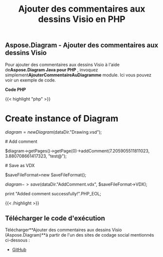 ﻿---
title: Ajouter des commentaires aux dessins Visio en PHP
type: docs
weight: 10
url: /fr/java/add-comments-to-visio-drawings-in-php/
---
## **Aspose.Diagram - Ajouter des commentaires aux dessins Visio**
 Pour ajouter des commentaires aux dessins Visio à l'aide de**Aspose.Diagram Java pour PHP** , invoquez simplement**AjouterCommentaireAuDiagramme** module. Ici vous pouvez voir un exemple de code.

**Code PHP**

{{< highlight "php" >}}

 # Create instance of Diagram

$diagram = new Diagram($dataDir."Drawing.vsd");

\# Add comment

$diagram->getPages()->getPage(0)->addComment(7.205905511811023, 3.880708661417323, "test@");

\# Save as VDX

$saveFileFormat=new SaveFileFormat();

$diagram->save($dataDir."AddComment.vdx", $saveFileFormat->VDX);

print "Added comment successfully!".PHP_EOL;

{{< /highlight >}}
## **Télécharger le code d'exécution**
 Télécharger**Ajouter des commentaires aux dessins Visio (Aspose.Diagram)**à partir de l'un des sites de codage social mentionnés ci-dessous :

- [GitHub](https://github.com/asposediagram/Aspose.Diagram-for-Java/blob/master/Plugins/Aspose_Diagram_Java_for_PHP/src/aspose/diagram/WorkingwithDiagrams/AddCommentToDiagram.php)
